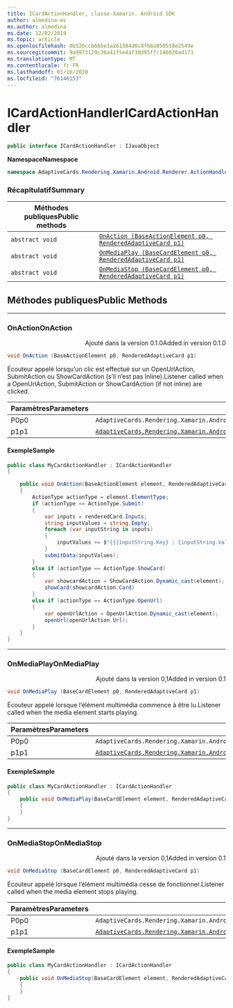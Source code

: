 ```yaml
---
title: ICardActionHandler, classe-Xamarin. Android SDK
author: almedina-ms
ms.author: almedina
ms.date: 12/02/2019
ms.topic: article
ms.openlocfilehash: 8b526ccb66be3a261384d6c4f68a850558e2549e
ms.sourcegitcommit: 9a9973129c36a41f5e4af30d95ffc146820ad173
ms.translationtype: MT
ms.contentlocale: fr-FR
ms.lasthandoff: 01/16/2020
ms.locfileid: "76146153"
---
```

# <a name="icardactionhandler"></a><span data-ttu-id="e69eb-102">ICardActionHandler</span><span class="sxs-lookup"><span data-stu-id="e69eb-102">ICardActionHandler</span></span>

```csharp
public interface ICardActionHandler : IJavaObject 
```

<span data-ttu-id="e69eb-103">**Namespace**</span><span class="sxs-lookup"><span data-stu-id="e69eb-103">**Namespace**</span></span>
```csharp
namespace AdaptiveCards.Rendering.Xamarin.Android.Renderer.ActionHandler
```

### <a name="summary"></a><span data-ttu-id="e69eb-104">Récapitulatif</span><span class="sxs-lookup"><span data-stu-id="e69eb-104">Summary</span></span>

| <span data-ttu-id="e69eb-105">Méthodes publiques</span><span class="sxs-lookup"><span data-stu-id="e69eb-105">Public methods</span></span> | |
| --- | ---- |
| ```abstract void``` | [```OnAction (BaseActionElement p0, RenderedAdaptiveCard p1)```](#onaction) |
| ```abstract void``` | [```OnMediaPlay (BaseCardElement p0, RenderedAdaptiveCard p1)```](#onmediaplay) |
| ```abstract void``` | [```OnMediaStop (BaseCardElement p0, RenderedAdaptiveCard p1)```](#onmediastop) |

## <a name="public-methods"></a><span data-ttu-id="e69eb-106">Méthodes publiques</span><span class="sxs-lookup"><span data-stu-id="e69eb-106">Public Methods</span></span>
--- 
### <a id="onaction"></a><span data-ttu-id="e69eb-107">OnAction</span><span class="sxs-lookup"><span data-stu-id="e69eb-107">OnAction</span></span>
<p style='text-align:right'><span data-ttu-id="e69eb-108">Ajouté dans la version 0.1.0</span><span class="sxs-lookup"><span data-stu-id="e69eb-108">Added in version 0.1.0</span></span></p>

```csharp
void OnAction (BaseActionElement p0, RenderedAdaptiveCard p1)
```

<span data-ttu-id="e69eb-109">Écouteur appelé lorsqu’un clic est effectué sur un OpenUrlAction, SubmitAction ou ShowCardAction (s’il n’est pas Inline).</span><span class="sxs-lookup"><span data-stu-id="e69eb-109">Listener called when a OpenUrlAction, SubmitAction or ShowCardAction (if not inline) are clicked.</span></span>

| <span data-ttu-id="e69eb-110">Paramètres</span><span class="sxs-lookup"><span data-stu-id="e69eb-110">Parameters</span></span> | |
| --- | --- |
| <span data-ttu-id="e69eb-111">P0</span><span class="sxs-lookup"><span data-stu-id="e69eb-111">p0</span></span> | ```AdaptiveCards.Rendering.Xamarin.Android.ObjectModel.BaseActionElement``` |
| <span data-ttu-id="e69eb-112">p1</span><span class="sxs-lookup"><span data-stu-id="e69eb-112">p1</span></span> | [```AdaptiveCards.Rendering.Xamarin.Android.Renderer.RenderedAdaptiveCard```](adaptivecards-rendering-xamarin-android-renderer-renderedadaptivecard.md) |

#### <a name="sample"></a><span data-ttu-id="e69eb-113">Exemple</span><span class="sxs-lookup"><span data-stu-id="e69eb-113">Sample</span></span>

```csharp
public class MyCardActionHandler : ICardActionHandler
{

    public void OnAction(BaseActionElement element, RenderedAdaptiveCard renderedCard)
    {
        ActionType actionType = element.ElementType;
        if (actionType == ActionType.Submit)
        {
            var inputs = renderedCard.Inputs;
            string inputValues = string.Empty;
            foreach (var inputString in inputs)
            {
                inputValues += $"{{{inputString.Key} : {inputString.Value}}}\n";
            }
            submitData(inputValues);
        }
        else if (actionType == ActionType.ShowCard)
        {
            var showcardAction = ShowCardAction.Dynamic_cast(element);
            showCard(showcardAction.Card)
        }
        else if (actionType == ActionType.OpenUrl)
        {
            var openUrlAction = OpenUrlAction.Dynamic_cast(element);
            openUrl(openUrlAction.Url);
        }
    }
}
```

---
### <a id="onmediaplay"></a><span data-ttu-id="e69eb-114">OnMediaPlay</span><span class="sxs-lookup"><span data-stu-id="e69eb-114">OnMediaPlay</span></span>
<p style='text-align:right'><span data-ttu-id="e69eb-115">Ajouté dans la version 0,1</span><span class="sxs-lookup"><span data-stu-id="e69eb-115">Added in version 0.1</span></span></p>

```csharp
void OnMediaPlay (BaseCardElement p0, RenderedAdaptiveCard p1)
```

<span data-ttu-id="e69eb-116">Écouteur appelé lorsque l’élément multimédia commence à être lu.</span><span class="sxs-lookup"><span data-stu-id="e69eb-116">Listener called when the media element starts playing.</span></span>

| <span data-ttu-id="e69eb-117">Paramètres</span><span class="sxs-lookup"><span data-stu-id="e69eb-117">Parameters</span></span> | |
| --- | --- |
| <span data-ttu-id="e69eb-118">P0</span><span class="sxs-lookup"><span data-stu-id="e69eb-118">p0</span></span> | ```AdaptiveCards.Rendering.Xamarin.Android.ObjectModel.BaseCardElement``` |
| <span data-ttu-id="e69eb-119">p1</span><span class="sxs-lookup"><span data-stu-id="e69eb-119">p1</span></span> | [```AdaptiveCards.Rendering.Xamarin.Android.Renderer.RenderedAdaptiveCard```](adaptivecards-rendering-xamarin-android-renderer-renderedadaptivecard.md) |

#### <a name="sample"></a><span data-ttu-id="e69eb-120">Exemple</span><span class="sxs-lookup"><span data-stu-id="e69eb-120">Sample</span></span>

```csharp
public class MyCardActionHandler : ICardActionHandler
{
    public void OnMediaPlay(BaseCardElement element, RenderedAdaptiveCard renderedCard)
    {
    }
}
```

--- 

### <a id="onmediastop"></a><span data-ttu-id="e69eb-121">OnMediaStop</span><span class="sxs-lookup"><span data-stu-id="e69eb-121">OnMediaStop</span></span>
<p style='text-align:right'><span data-ttu-id="e69eb-122">Ajouté dans la version 0,1</span><span class="sxs-lookup"><span data-stu-id="e69eb-122">Added in version 0.1</span></span></p>

```csharp
void OnMediaStop (BaseCardElement p0, RenderedAdaptiveCard p1)
```

<span data-ttu-id="e69eb-123">Écouteur appelé lorsque l’élément multimédia cesse de fonctionner.</span><span class="sxs-lookup"><span data-stu-id="e69eb-123">Listener called when the media element stops playing.</span></span>

| <span data-ttu-id="e69eb-124">Paramètres</span><span class="sxs-lookup"><span data-stu-id="e69eb-124">Parameters</span></span> | |
| --- | --- |
| <span data-ttu-id="e69eb-125">P0</span><span class="sxs-lookup"><span data-stu-id="e69eb-125">p0</span></span> | ```AdaptiveCards.Rendering.Xamarin.Android.ObjectModel.BaseCardElement``` |
| <span data-ttu-id="e69eb-126">p1</span><span class="sxs-lookup"><span data-stu-id="e69eb-126">p1</span></span> | [```AdaptiveCards.Rendering.Xamarin.Android.Renderer.RenderedAdaptiveCard```](adaptivecards-rendering-xamarin-android-renderer-renderedadaptivecard.md) |

#### <a name="sample"></a><span data-ttu-id="e69eb-127">Exemple</span><span class="sxs-lookup"><span data-stu-id="e69eb-127">Sample</span></span>

```csharp
public class MyCardActionHandler : ICardActionHandler
{
    public void OnMediaStop(BaseCardElement element, RenderedAdaptiveCard renderedCard)
    {
    }
}
```